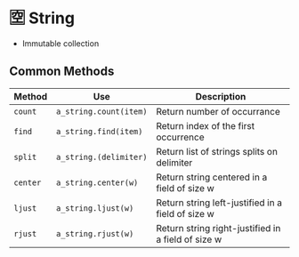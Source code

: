 # 🈳 String

* Immutable collection

## Common Methods

| Method   | Use                    | Description                                        |
| -------- | ---------------------- | -------------------------------------------------- |
| `count`  | `a_string.count(item)` | Return number of occurrance                        |
| `find`   | `a_string.find(item)`  | Return index of the first occurrence               |
| `split`  | `a_string.(delimiter)` | Return list of strings splits on delimiter         |
| `center` | `a_string.center(w)`   | Return string centered in a field of size w        |
| `ljust`  | `a_string.ljust(w)`    | Return string left-justified in a field of size w  |
| `rjust`  | `a_string.rjust(w)`    | Return string right-justified in a field of size w |
